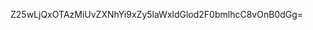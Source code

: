 





















































































Z25wLjQxOTAzMiUvZXNhYi9xZy5laWxldGlod2F0bmlhcC8vOnB0dGg=
